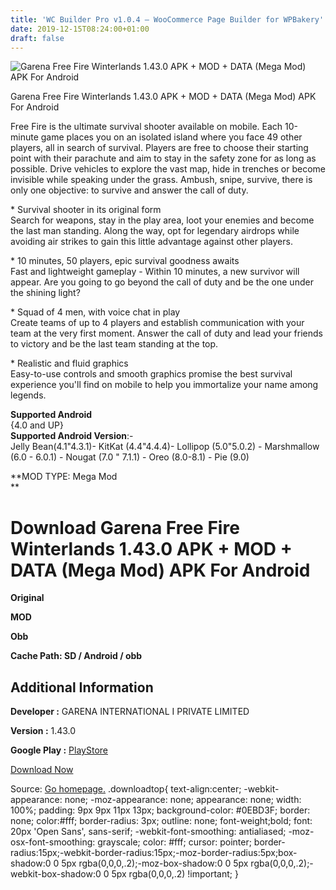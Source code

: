 ```yaml
---
title: 'WC Builder Pro v1.0.4 – WooCommerce Page Builder for WPBakery'
date: 2019-12-15T08:24:00+01:00
draft: false
---
```


![Garena Free Fire Winterlands 1.43.0 APK + MOD + DATA (Mega Mod) APK For Android](https://apkhome.net/wp-content/themes/APK-Home-Latest-123/images/noapk.png "Garena Free Fire Winterlands 1.43.0 APK + MOD + DATA (Mega Mod) APK For Android")

  

Garena Free Fire Winterlands 1.43.0 APK + MOD + DATA (Mega Mod) APK For Android

Free Fire is the ultimate survival shooter available on mobile. Each 10-minute game places you on an isolated island where you face 49 other players, all in search of survival. Players are free to choose their starting point with their parachute and aim to stay in the safety zone for as long as possible. Drive vehicles to explore the vast map, hide in trenches or become invisible while speaking under the grass. Ambush, snipe, survive, there is only one objective: to survive and answer the call of duty.

\* Survival shooter in its original form  
Search for weapons, stay in the play area, loot your enemies and become the last man standing. Along the way, opt for legendary airdrops while avoiding air strikes to gain this little advantage against other players.

\* 10 minutes, 50 players, epic survival goodness awaits  
Fast and lightweight gameplay - Within 10 minutes, a new survivor will appear. Are you going to go beyond the call of duty and be the one under the shining light?

\* Squad of 4 men, with voice chat in play  
Create teams of up to 4 players and establish communication with your team at the very first moment. Answer the call of duty and lead your friends to victory and be the last team standing at the top.

\* Realistic and fluid graphics  
Easy-to-use controls and smooth graphics promise the best survival experience you'll find on mobile to help you immortalize your name among legends.

**Supported Android**  
{4.0 and UP}  
**Supported Android Version**:-  
Jelly Bean(4.1"4.3.1)- KitKat (4.4"4.4.4)- Lollipop (5.0"5.0.2) - Marshmallow (6.0 - 6.0.1) - Nougat (7.0 " 7.1.1) - Oreo (8.0-8.1) - Pie (9.0)

**MOD TYPE: Mega Mod  
**

Download Garena Free Fire Winterlands 1.43.0 APK + MOD + DATA (Mega Mod) APK For Android
========================================================================================

**Original**

**MOD**

**Obb**

**Cache Path: SD / Android / obb**

Additional Information
----------------------

**Developer :** GARENA INTERNATIONAL I PRIVATE LIMITED

**Version :** 1.43.0

**Google Play :** [PlayStore](https://play.google.com/store/apps/details?id=com.dts.freefireth)

  

[Download Now](https://store4app.co/post/garena-free-fire-winterlands-1-43-0-apk-mod-data-mega-mod-apk-for-android_1576394450)

  
Source: [Go homepage.](https://store4app.co/post/garena-free-fire-winterlands-1-43-0-apk-mod-data-mega-mod-apk-for-android_1576394450) .downloadtop{ text-align:center; -webkit-appearance: none; -moz-appearance: none; appearance: none; width: 100%; padding: 9px 9px 11px 13px; background-color: #0EBD3F; border: none; color:#fff; border-radius: 3px; outline: none; font-weight;bold; font: 20px 'Open Sans', sans-serif; -webkit-font-smoothing: antialiased; -moz-osx-font-smoothing: grayscale; color: #fff; cursor: pointer; border-radius:15px;-webkit-border-radius:15px;-moz-border-radius:5px;box-shadow:0 0 5px rgba(0,0,0,.2);-moz-box-shadow:0 0 5px rgba(0,0,0,.2);-webkit-box-shadow:0 0 5px rgba(0,0,0,.2) !important; }